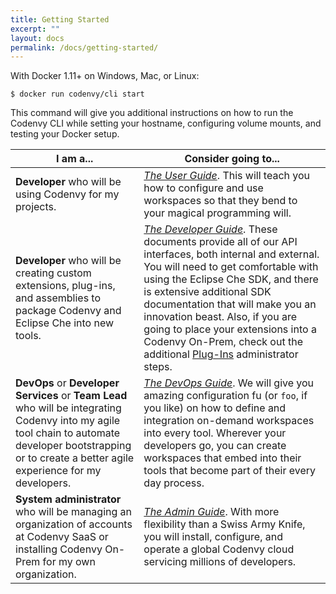 ```yaml
---
title: Getting Started
excerpt: ""
layout: docs
permalink: /docs/getting-started/
---
```

With Docker 1.11+ on Windows, Mac, or Linux:
```
$ docker run codenvy/cli start
```
This command will give you additional instructions on how to run the Codenvy CLI while setting your hostname, configuring volume mounts, and testing your Docker setup.

| I am a...   | Consider going to... |
| --- | --- |
| **Developer** who will be using Codenvy for my projects. | [*The User Guide*](doc:environments). This will teach you how to configure and use workspaces so that they bend to your magical programming will. |
| **Developer** who will be creating custom extensions, plug-ins, and assemblies to package Codenvy and Eclipse Che into new tools. | [*The Developer Guide*](doc:rest-api). These documents provide all of our API interfaces, both internal and external. You will need to get comfortable with using the Eclipse Che SDK, and there is extensive additional SDK documentation that will make you an innovation beast. Also, if you are going to place your extensions into a Codenvy On-Prem, check out the additional [Plug-Ins](doc:plug-ins) administrator steps. |
| **DevOps** or **Developer Services** or **Team Lead** who will be integrating Codenvy into my agile tool chain to automate developer bootstrapping or to create a better agile experience for my developers. | [*The DevOps Guide*](doc:factories). We will give you amazing configuration fu (or `foo`, if you like) on how to define and integration on-demand workspaces into every tool. Wherever your developers go, you can create workspaces that embed into their tools that become part of their every day process. |
| **System administrator** who will be managing an organization of accounts at Codenvy SaaS or installing Codenvy On-Prem for my own organization. | [*The Admin Guide*](doc:architecture). With more flexibility than a Swiss Army Knife, you will install, configure, and operate a global Codenvy cloud servicing millions of developers. |

